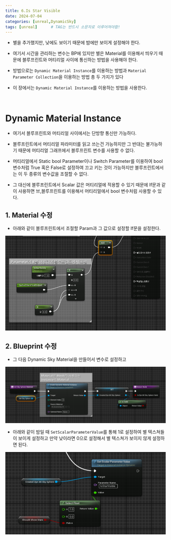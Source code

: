 ```yaml
---
title: 6.Is Star Visible
date: 2024-07-04
categories: [unreal,DynamicSky]
tags: [unreal]		# TAG는 반드시 소문자로 이루어져야함!
---
```


* 별을 추가했지만, 낮에도 보이기 때문에 밤에만 보이게 설정해야 한다.

* 여기서 시간을 관리하는 변수는 BP에 있지만 별은 Material를 이용해서 띄우기 때문에 블루프린트와 머티리얼 사이에 통신하는 방법을 사용해야 한다.

* 방법으로는 `Dynamic Material Instance`를 이용하는 방법과 `Material Parameter Collection`을 이용하는 방법 총 두 가지가 있다

* 이 장에서는 `Dynamic Material Instance`를 이용하는 방법을 사용한다.

<br>

# Dynamic Material Instance

* 여기서 블루프린트와 머티리얼 사이에서는 단방향 통신만 가능하다.

* 블루프린트에서 머티리얼 파라미터를 읽고 쓰는건 가능하지만 그 반대는 불가능하기 때문에 머티리얼 그래프에서 블루프린트 변수를 사용할 수 없다.

* 머티리얼에서 Static bool Parameter이나 Switch Parameter를 이용하여 bool 변수처럼 True 혹은 False로 설정하여 끄고 키는 것이 가능하지만 블루프린트에서는 이 두 종류의 변수값을 조절할 수 없다.

* 그 대신에 블루프린트에서 Scalar 값은 머티리얼에 적용할 수 있기 때문에 If문과 같이 사용하면 브,블루프린트를 이용해서 머티리얼에서 bool 변수처럼 사용할 수 있다.

## 1. Material 수정

* 아래와 같이 블루프린트에서 조절할 Param과 그 값으로 설정할 If문을 설정한다.

<center><img src="./../../../assets/img/Unreal/DynamicSky/IsStarVisible/IsStarVisible.png"></center>

## 2. Blueprint 수정

* 그 다음 Dynamic Sky Material을 만들어서 변수로 설정하고

<center><img src="./../../../assets/img/Unreal/DynamicSky/IsStarVisible/InitSkySphereMaterial.png"></center>


* 아래와 같이 밤일 때 `SetScalarParameterValue`를 통해 1로 설정하여 별 텍스쳐들이 보이게 설정하고 만약 낮이라면 0으로 설정해서 별 텍스쳐가 보이지 않게 설정하면 된다.

<center><img src="./../../../assets/img/Unreal/DynamicSky/IsStarVisible/SetScalarParameter.png"></center>